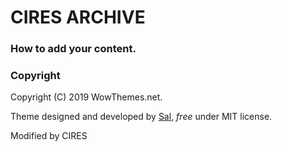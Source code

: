 # CIRES ARCHIVE


### How to add your content.



### Copyright

Copyright (C) 2019 WowThemes.net.

Theme designed and developed by [Sal](https://www.wowthemes.net), *free* under MIT license. 

Modified by CIRES
